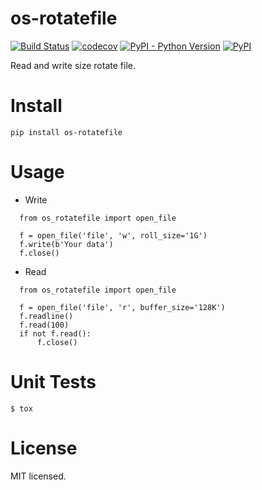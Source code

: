 # os-rotatefile
[![Build Status](https://www.travis-ci.org/cfhamlet/os-rotatefile.svg?branch=master)](https://www.travis-ci.org/cfhamlet/os-rotatefile)
[![codecov](https://codecov.io/gh/cfhamlet/os-rotatefile/branch/master/graph/badge.svg)](https://codecov.io/gh/cfhamlet/os-rotatefile)
[![PyPI - Python Version](https://img.shields.io/pypi/pyversions/os-rotatefile.svg)](https://pypi.python.org/pypi/os-rotatefile)
[![PyPI](https://img.shields.io/pypi/v/os-rotatefile.svg)](https://pypi.python.org/pypi/os-rotatefile)

Read and write size rotate file.

# Install
  `pip install os-rotatefile`

# Usage
  * Write
  ```
    from os_rotatefile import open_file

    f = open_file('file', 'w', roll_size='1G')
    f.write(b'Your data')
    f.close()
  ```
  * Read
  ```
    from os_rotatefile import open_file

    f = open_file('file', 'r', buffer_size='128K')
    f.readline()
    f.read(100)
    if not f.read():
        f.close()
  ```


# Unit Tests
  `$ tox`

# License
MIT licensed.


